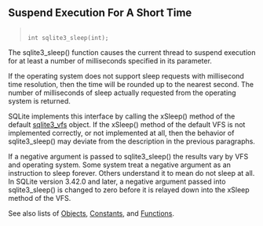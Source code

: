 ## Suspend Execution For A Short Time




> ```
> 
> int sqlite3_sleep(int);
> 
> ```



The sqlite3\_sleep() function causes the current thread to suspend execution
for at least a number of milliseconds specified in its parameter.


If the operating system does not support sleep requests with
millisecond time resolution, then the time will be rounded up to
the nearest second. The number of milliseconds of sleep actually
requested from the operating system is returned.


SQLite implements this interface by calling the xSleep()
method of the default [sqlite3\_vfs](../c3ref/vfs.html) object. If the xSleep() method
of the default VFS is not implemented correctly, or not implemented at
all, then the behavior of sqlite3\_sleep() may deviate from the description
in the previous paragraphs.


If a negative argument is passed to sqlite3\_sleep() the results vary by
VFS and operating system. Some system treat a negative argument as an
instruction to sleep forever. Others understand it to mean do not sleep
at all. In SQLite version 3\.42\.0 and later, a negative
argument passed into sqlite3\_sleep() is changed to zero before it is relayed
down into the xSleep method of the VFS.


See also lists of
 [Objects](../c3ref/objlist.html),
 [Constants](../c3ref/constlist.html), and
 [Functions](../c3ref/funclist.html).


